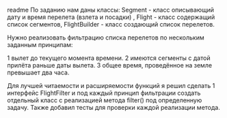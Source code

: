 readme
По заданию нам даны классы:
 Segment - класс описывающий дату и время перелета (взлета и посадки) ,
 Flight - класс содержащий список сегментов,
 FlightBuilder - класс создающий список перелетов.

 Нужно реализовать фильтрацию списка перелетов по нескольким заданным принципам:

 1 вылет до текущего момента времени.
 2 имеются сегменты с датой прилёта раньше даты вылета.
 3 общее время, проведённое на земле превышает два часа.

 Для лучшей читаемости и расширяемости функций я решил сделать 1 интерфейс FlightFilter
 и под каждый принцип фильтрации создать отдельный класс с реализацией метода filter() под определенную задачу. 
 Также добавил тесты для проверки каждой реализации метода.
